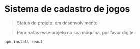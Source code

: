 # Sistema de cadastro de jogos

>Status do projeto: em desenvolvimento

>Para rodas esse projeto na sua máquina, por favor digite:

```
npm install react
```
